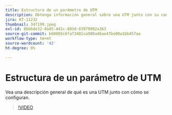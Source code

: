 ```yaml
---
title: Estructura de un parámetro de UTM
description: Obtenga información general sobre una UTM junto con su configuración. Deben tener entre 60 y 160 caracteres.
jira: KT-11232
thumbnail: 347199.jpeg
exl-id: 8bb6de32-8ad5-4d1c-883d-03979992a363
source-git-commit: b60003c6fa73401ca980a46ae47be00a1bb457ae
workflow-type: tm+mt
source-wordcount: '42'
ht-degree: 0%

---
```


# Estructura de un parámetro de UTM

Vea una descripción general de qué es una UTM junto con cómo se configuran.

>[!VIDEO](https://video.tv.adobe.com/v/347199/?quality=12&learn=on)
